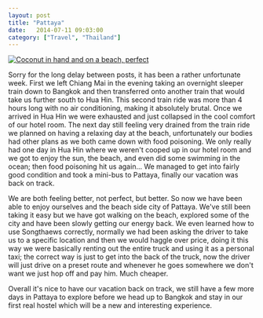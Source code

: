 ```yaml
---
layout: post
title: "Pattaya"
date:   2014-07-11 09:03:00
category: ["Travel", "Thailand"]
---
```


[![Coconut in hand and on a beach, perfect](http://i.imgur.com/imTGZm3l.jpg)](http://i.imgur.com/imTGZm3.jpg)

Sorry for the long delay between posts, it has been a rather unfortunate week. First we left Chiang Mai in the evening taking an overnight sleeper train down to Bangkok and then transferred onto another train that would take us further south to Hua Hin. This second train ride was more than 4 hours long with no air conditioning, making it absolutely brutal. Once we arrived in Hua Hin we were exhausted and just collapsed in the cool comfort of our hotel room. The next day still feeling very drained from the train ride we planned on having a relaxing day at the beach, unfortunately our bodies had other plans as we both came down with food poisoning. We only really had one day in Hua Hin where we weren't cooped up in our hotel room and we got to enjoy the sun, the beach, and even did some swimming in the ocean; then food poisoning hit us again... We managed to get into fairly good condition and took a mini-bus to Pattaya, finally our vacation was back on track.

We are both feeling better, not perfect, but better. So now we have been able to enjoy ourselves and the beach side city of Pattaya. We've still been taking it easy but we have got walking on the beach, explored some of the city and have been slowly getting our energy back. We even learned how to use Songthaews correctly, normally we had been asking the driver to take us to a specific location and then we would haggle over price, doing it this way we were basically renting out the entire truck and using it as a personal taxi; the correct way is just to get into the back of the truck, now the driver will just drive on a preset route and whenever he goes somewhere we don't want we just hop off and pay him. Much cheaper.

Overall it's nice to have our vacation back on track, we still have a few more days in Pattaya to explore before we head up to Bangkok and stay in our first real hostel which will be a new and interesting experience.
